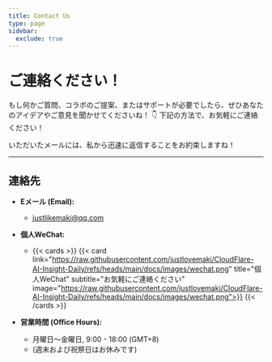 ```yaml
---
title: Contact Us
type: page
sidebar:
  exclude: true
---
```

# ご連絡ください！

もし何かご質問、コラボのご提案、またはサポートが必要でしたら、ぜひあなたのアイデアやご意見を聞かせてくださいね！ 👇 下記の方法で、お気軽にご連絡ください！

いただいたメールには、私から迅速に返信することをお約束しますね！

---

## **連絡先**

*   **Eメール (Email):**
    *   [justlikemaki@qq.com](mailto:justlikemaki@qq.com)

*   **個人WeChat:**
    *   {{< cards >}}
        {{< card link="https://raw.githubusercontent.com/justlovemaki/CloudFlare-AI-Insight-Daily/refs/heads/main/docs/images/wechat.png" title="個人WeChat" subtitle="お気軽にご連絡ください" image="https://raw.githubusercontent.com/justlovemaki/CloudFlare-AI-Insight-Daily/refs/heads/main/docs/images/wechat.png">}}
        {{< /cards >}}

*   **営業時間 (Office Hours):**
    *   月曜日〜金曜日, 9:00 - 18:00 (GMT+8)
    *   (週末および祝祭日はお休みです)